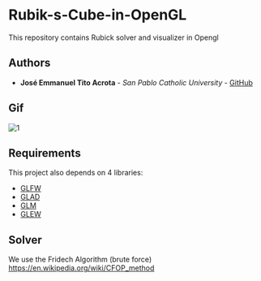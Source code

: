 # Rubik-s-Cube-in-OpenGL
This repository contains Rubick solver and visualizer in Opengl

## Authors

* **José Emmanuel Tito Acrota** - *San Pablo Catholic University* - [GitHub](https://github.com/capijose1)

## Gif


![1](https://github.com/capijose1/Rubick-Opengl/blob/main/20220713_221745.gif)

## Requirements
This project also depends on 4 libraries:

* [GLFW](https://www.glfw.org/)
* [GLAD](https://github.com/Dav1dde/glad)
* [GLM](https://github.com/g-truc/glm)
* [GLEW](http://glew.sourceforge.net/)

## Solver
We use the Fridech Algorithm (brute force) https://en.wikipedia.org/wiki/CFOP_method
